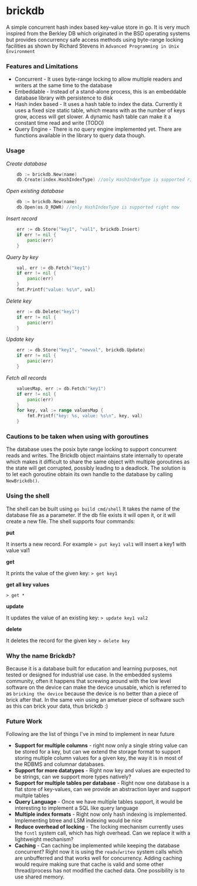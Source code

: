 # brickdb
A simple concurrent hash index based key-value store in go. It is very much inspired from the Berkley DB which originated in the BSD operating systems but provides concurrency safe access methods using byte-range locking facilities as shown by Richard Stevens in `Advanced Programming in Unix Environment`


### Features and Limitations
- Concurrent - It uses byte-range locking to allow multiple readers and writers at the same time to the database
- Embeddable - Instead of a stand-alone process, this is an embeddable database library with persistence to disk
- Hash index based - It uses a hash table to index the data. Currently it uses a fixed size static table, which
means with as the number of keys grow, access will get slower. A dynamic hash table can make it a constant time read
and write (TODO)
- Query Engine - There is no query engine implemented yet. There are functions available in the library to query data though.

### Usage

*Create database*
```go
	db := brickdb.New(name)
	db.Create(index.HashIndexType) //only HashIndexType is supported right now
```

*Open existing database*
```go
	db := brickdb.New(name)
	db.Open(os.O_RDWR) //only HashIndexType is supported right now
```

*Insert record*
```go
	err := db.Store("key1", "val1", brickdb.Insert)
	if err != nil {
		panic(err)
	}
```

*Query by key*
```go
	val, err := db.Fetch("key1")
	if err != nil {
		panic(err)
	}
	fmt.Printf("value: %s\n", val)
```

*Delete key*
```go
	err := db.Delete("key1")
	if err != nil {
		panic(err)
	}
```

*Update key*
```go
	err := db.Store("key1", "newval", brickdb.Update)
	if err != nil {
		panic(err)
	}
```

*Fetch all records*
```go
	valuesMap, err := db.Fetch("key1")
	if err != nil {
		panic(err)
	}
	for key, val := range valuesMap {
		fmt.Printf("key: %s, value: %s\n", key, val)
	}

```
### Cautions to be taken when using with goroutines
The database uses the posix byte range locking to support concurrent reads and writes. The Brickdb object maintains state internally to operate which makes it difficult to share the same object with multiple goroutines as the state will get corrupted, possibly leading to a deadlock. The solution is to let each goroutine obtain its own handle to the database by calling `NewBrickdb()`.


### Using the shell
The shell can be built using `go build cmd/shell`
It takes the name of the database file as a parameter. If the db file exists it will open it, or it will create a new file.
The shell supports four commands:

**put**

It inserts a new record. For example
`> put key1 val1` 
will insert a key1 with value val1

**get**

It prints the value of the given key:
`> get key1`

**get all key values**

`> get *`

**update**

It updates the value of an existing key:
`> update key1 val2`

**delete**

It deletes the record for the given key
`> delete key`

### Why the name Brickdb?
Because it is a database built for education and learning purposes, not tested or designed for industrial use case.
In the embedded systems community, often it happens that screwing around with the low level software on
the device can make the device unusable, which is referred to as `bricking the device` because the device
is no better than a piece of brick after that. In the same vein using an ametuer piece of software such as this
can brick your data, thus brickdb :)

### Future Work
Following are the list of things I've in mind to implement in near future
- **Support for multiple columns** - right now only a single string value can be stored for a key, but can we extend the storage format to support storing multiple column values for a given key, the way it is in most of the RDBMS and columnar databases.
- **Support for more datatypes** - Right now key and values are expected to be strings, can we support more types natively?
- **Support for multiple tables per database** - Right now one database is a flat store of key-values, can we provide an abstraction layer and support multple tables
- **Query Language** - Once we have multiple tables support, it would be interesting to implement a SQL like query language
- **Multiple index formats** - Right now only hash indexing is implemented. Implementing btree and LSM indexing would be nice
- **Reduce overhead of locking** - The locking mechanism currently uses the `fcntl` system call, which has high overhead. Can we replace it with a lightweight mechanism?
- **Caching** - Can caching be implemented while keeping the database concurrent? Right now it is using the `readv`/`writev` system calls which are unbufferred and that works well for concurrency. Adding caching would require making sure that cache is valid and some other thread/process has not modified the cached data.
One possibility is to use shared memory.
